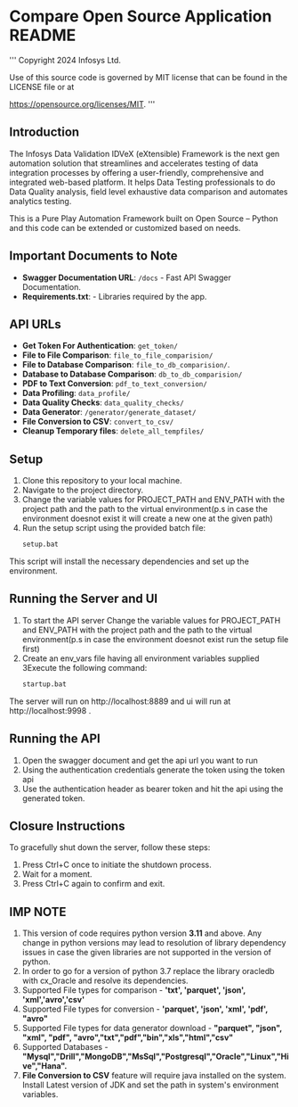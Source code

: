 # Compare Open Source Application README

'''
Copyright 2024 Infosys Ltd.

Use of this source code is governed by MIT license that can be found in the LICENSE file or at

https://opensource.org/licenses/MIT.
'''


## Introduction
The Infosys Data Validation IDVeX (eXtensible) Framework is the next gen automation solution that streamlines and accelerates testing of data integration processes by offering a user-friendly, comprehensive and integrated web-based platform. It helps Data Testing professionals to do Data Quality analysis, field level exhaustive data comparison and automates analytics testing.

This is a Pure Play Automation Framework built on Open Source – Python and this code can be extended or customized based on needs.

## Important Documents to Note
- **Swagger Documentation URL**: `/docs` - Fast API Swagger Documentation.
- **Requirements.txt**: - Libraries required by the app.

## API URLs
- **Get Token For Authentication**: `get_token/`
- **File to File Comparison**: `file_to_file_comparision/` 
- **File to Database Comparison**: `file_to_db_comparision/`.
- **Database to Database Comparison**: `db_to_db_comparision/`
- **PDF to Text Conversion**: `pdf_to_text_conversion/`
- **Data Profiling**: `data_profile/`
- **Data Quality Checks**: `data_quality_checks/`
- **Data Generator**: `/generator/generate_dataset/`
- **File Conversion to CSV**: `convert_to_csv/`
- **Cleanup Temporary files**: `delete_all_tempfiles/`

## Setup
1. Clone this repository to your local machine.
2. Navigate to the project directory.
3. Change the variable values for PROJECT_PATH and ENV_PATH with the project path and the path to the virtual environment(p.s in case the environment doesnot exist it will create a new one at the given path)
4. Run the setup script using the provided batch file:
   ```bash
   setup.bat

This script will install the necessary dependencies and set up the environment.

## Running the Server and UI
1. To start the API server Change the variable values for PROJECT_PATH and ENV_PATH with the project path and the path to the virtual environment(p.s in case the environment doesnot exist run the setup file first)
2. Create an env_vars file having all environment variables supplied
3Execute the following command:
    ```bash
    startup.bat
   
The server will run on http://localhost:8889 and ui will run at http://localhost:9998 .

## Running the API
1. Open the swagger document and get the api url you want to run
2. Using the authentication credentials generate the token using the token api
3. Use the authentication header as bearer token and hit the api using the generated token. 


## Closure Instructions
To gracefully shut down the server, follow these steps:

1. Press Ctrl+C once to initiate the shutdown process.
2. Wait for a moment.
3. Press Ctrl+C again to confirm and exit.

## IMP NOTE
1. This version of code requires python version **3.11** and above. Any change in python versions may lead to resolution of library dependency issues in case the given libraries are not supported in the version of python.
2. In order to go for a version of python 3.7 replace the library oracledb with cx_Oracle and resolve its dependencies.
3. Supported File types for comparison - **'txt', 'parquet', 'json', 'xml','avro','csv'**
4. Supported File types for conversion - **'parquet', 'json', 'xml', 'pdf', "avro"**
5. Supported File types for data generator download - **"parquet", "json", "xml", "pdf", "avro","txt","pdf","bin","xls","html","csv"**
6. Supported Databases - **"Mysql","Drill","MongoDB","MsSql","Postgresql","Oracle","Linux","Hive","Hana".**
7. **File Conversion to CSV** feature will require java installed on the system. Install Latest version of JDK and set the path in system's environment variables.
